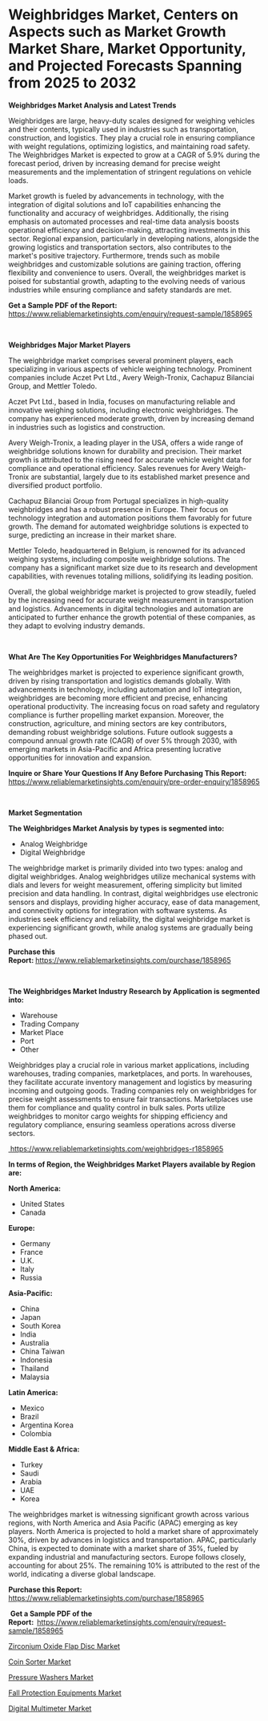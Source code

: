 <p><h1>Weighbridges Market, Centers on Aspects such as Market Growth Market Share, Market Opportunity, and Projected Forecasts Spanning from 2025 to 2032</h1></p><p><strong>Weighbridges Market Analysis and Latest Trends</strong></p>
<p><p>Weighbridges are large, heavy-duty scales designed for weighing vehicles and their contents, typically used in industries such as transportation, construction, and logistics. They play a crucial role in ensuring compliance with weight regulations, optimizing logistics, and maintaining road safety. The Weighbridges Market is expected to grow at a CAGR of 5.9% during the forecast period, driven by increasing demand for precise weight measurements and the implementation of stringent regulations on vehicle loads.</p><p>Market growth is fueled by advancements in technology, with the integration of digital solutions and IoT capabilities enhancing the functionality and accuracy of weighbridges. Additionally, the rising emphasis on automated processes and real-time data analysis boosts operational efficiency and decision-making, attracting investments in this sector. Regional expansion, particularly in developing nations, alongside the growing logistics and transportation sectors, also contributes to the market's positive trajectory. Furthermore, trends such as mobile weighbridges and customizable solutions are gaining traction, offering flexibility and convenience to users. Overall, the weighbridges market is poised for substantial growth, adapting to the evolving needs of various industries while ensuring compliance and safety standards are met.</p></p>
<p><strong>Get a Sample PDF of the Report:&nbsp;</strong> <a href="https://www.reliablemarketinsights.com/enquiry/request-sample/1858965?utm_campaign=2182&utm_medium=2&utm_source=Github&utm_content=ia&utm_term=10042025&utm_id=weighbridges">https://www.reliablemarketinsights.com/enquiry/request-sample/1858965</a></p>
<p>&nbsp;</p>
<p><strong>Weighbridges Major Market Players</strong></p>
<p><p>The weighbridge market comprises several prominent players, each specializing in various aspects of vehicle weighing technology. Prominent companies include Aczet Pvt Ltd., Avery Weigh-Tronix, Cachapuz Bilanciai Group, and Mettler Toledo.</p><p>Aczet Pvt Ltd., based in India, focuses on manufacturing reliable and innovative weighing solutions, including electronic weighbridges. The company has experienced moderate growth, driven by increasing demand in industries such as logistics and construction.</p><p>Avery Weigh-Tronix, a leading player in the USA, offers a wide range of weighbridge solutions known for durability and precision. Their market growth is attributed to the rising need for accurate vehicle weight data for compliance and operational efficiency. Sales revenues for Avery Weigh-Tronix are substantial, largely due to its established market presence and diversified product portfolio.</p><p>Cachapuz Bilanciai Group from Portugal specializes in high-quality weighbridges and has a robust presence in Europe. Their focus on technology integration and automation positions them favorably for future growth. The demand for automated weighbridge solutions is expected to surge, predicting an increase in their market share.</p><p>Mettler Toledo, headquartered in Belgium, is renowned for its advanced weighing systems, including composite weighbridge solutions. The company has a significant market size due to its research and development capabilities, with revenues totaling millions, solidifying its leading position.</p><p>Overall, the global weighbridge market is projected to grow steadily, fueled by the increasing need for accurate weight measurement in transportation and logistics. Advancements in digital technologies and automation are anticipated to further enhance the growth potential of these companies, as they adapt to evolving industry demands.</p></p>
<p>&nbsp;</p>
<p><strong>What Are The Key Opportunities For Weighbridges Manufacturers?</strong></p>
<p><p>The weighbridges market is projected to experience significant growth, driven by rising transportation and logistics demands globally. With advancements in technology, including automation and IoT integration, weighbridges are becoming more efficient and precise, enhancing operational productivity. The increasing focus on road safety and regulatory compliance is further propelling market expansion. Moreover, the construction, agriculture, and mining sectors are key contributors, demanding robust weighbridge solutions. Future outlook suggests a compound annual growth rate (CAGR) of over 5% through 2030, with emerging markets in Asia-Pacific and Africa presenting lucrative opportunities for innovation and expansion.</p></p>
<p><strong>Inquire or Share Your Questions If Any Before Purchasing This Report:</strong> <a href="https://www.reliablemarketinsights.com/enquiry/pre-order-enquiry/1858965?utm_campaign=2182&utm_medium=2&utm_source=Github&utm_content=ia&utm_term=10042025&utm_id=weighbridges">https://www.reliablemarketinsights.com/enquiry/pre-order-enquiry/1858965</a></p>
<p>&nbsp;</p>
<p><strong>Market Segmentation</strong></p>
<p><strong>The Weighbridges Market Analysis by types is segmented into:</strong></p>
<p><ul><li>Analog Weighbridge</li><li>Digital Weighbridge</li></ul></p>
<p><p>The weighbridge market is primarily divided into two types: analog and digital weighbridges. Analog weighbridges utilize mechanical systems with dials and levers for weight measurement, offering simplicity but limited precision and data handling. In contrast, digital weighbridges use electronic sensors and displays, providing higher accuracy, ease of data management, and connectivity options for integration with software systems. As industries seek efficiency and reliability, the digital weighbridge market is experiencing significant growth, while analog systems are gradually being phased out.</p></p>
<p><strong>Purchase this Report:&nbsp;</strong><a href="https://www.reliablemarketinsights.com/purchase/1858965?utm_campaign=2182&utm_medium=2&utm_source=Github&utm_content=ia&utm_term=10042025&utm_id=weighbridges">https://www.reliablemarketinsights.com/purchase/1858965</a></p>
<p>&nbsp;</p>
<p><strong>The Weighbridges Market Industry Research by Application is segmented into:</strong></p>
<p><ul><li>Warehouse</li><li>Trading Company</li><li>Market Place</li><li>Port</li><li>Other</li></ul></p>
<p><p>Weighbridges play a crucial role in various market applications, including warehouses, trading companies, marketplaces, and ports. In warehouses, they facilitate accurate inventory management and logistics by measuring incoming and outgoing goods. Trading companies rely on weighbridges for precise weight assessments to ensure fair transactions. Marketplaces use them for compliance and quality control in bulk sales. Ports utilize weighbridges to monitor cargo weights for shipping efficiency and regulatory compliance, ensuring seamless operations across diverse sectors.</p></p>
<p><a href="https://www.reliablemarketinsights.com/weighbridges-r1858965?utm_campaign=2182&utm_medium=2&utm_source=Github&utm_content=ia&utm_term=10042025&utm_id=weighbridges">&nbsp;https://www.reliablemarketinsights.com/weighbridges-r1858965</a></p>
<p><strong>In terms of Region, the Weighbridges Market Players available by Region are:</strong></p>
<p>
    <p> <strong> North America: </strong>
        <ul>
            <li>United States</li>
            <li>Canada</li>
        </ul>
        </p> 
    <p> <strong> Europe: </strong>
        <ul>
            <li>Germany</li>
            <li>France</li>
            <li>U.K.</li>
            <li>Italy</li>
            <li>Russia</li>
        </ul>
        </p> 
    <p> <strong> Asia-Pacific: </strong>
        <ul>
            <li>China</li>
            <li>Japan</li>
            <li>South Korea</li>
            <li>India</li>
            <li>Australia</li>
            <li>China Taiwan</li>
            <li>Indonesia</li>
            <li>Thailand</li>
            <li>Malaysia</li>
        </ul>
        </p> 
    <p> <strong> Latin America: </strong>
        <ul>
            <li>Mexico</li>
            <li>Brazil</li>
            <li>Argentina Korea</li>
            <li>Colombia</li>
        </ul>
        </p> 
    <p> <strong> Middle East & Africa: </strong>
        <ul>
            <li>Turkey</li>
            <li>Saudi</li>
            <li>Arabia</li>
            <li>UAE</li>
            <li>Korea</li>
        </ul>
    </p>
    </p>
<p><p>The weighbridges market is witnessing significant growth across various regions, with North America and Asia Pacific (APAC) emerging as key players. North America is projected to hold a market share of approximately 30%, driven by advances in logistics and transportation. APAC, particularly China, is expected to dominate with a market share of 35%, fueled by expanding industrial and manufacturing sectors. Europe follows closely, accounting for about 25%. The remaining 10% is attributed to the rest of the world, indicating a diverse global landscape.</p></p>
<p><strong>Purchase this Report: </strong><a href="https://www.reliablemarketinsights.com/purchase/1858965?utm_campaign=2182&utm_medium=2&utm_source=Github&utm_content=ia&utm_term=10042025&utm_id=weighbridges">https://www.reliablemarketinsights.com/purchase/1858965</a></p>
<p>&nbsp;<strong>Get a Sample PDF of the Report:&nbsp;&nbsp;</strong><a href="https://www.reliablemarketinsights.com/enquiry/request-sample/1858965?utm_campaign=2182&utm_medium=2&utm_source=Github&utm_content=ia&utm_term=10042025&utm_id=weighbridges">https://www.reliablemarketinsights.com/enquiry/request-sample/1858965</a></p>
<p><strong></strong></p>
<p><p><a href="https://github.com/barnickclara79/Market-Research-Report-List-1/blob/main/zirconium-oxide-flap-disc-market.md?utm_campaign=2182&utm_medium=2&utm_source=Github&utm_content=ia&utm_term=10042025&utm_id=weighbridges">Zirconium Oxide Flap Disc Market</a></p><p><a href="https://github.com/tselahiara/Market-Research-Report-List-1/blob/main/coin-sorter-market.md?utm_campaign=2182&utm_medium=2&utm_source=Github&utm_content=ia&utm_term=10042025&utm_id=weighbridges">Coin Sorter Market</a></p><p><a href="https://github.com/JubayerMia832/Market-Research-Report-List-2/blob/main/pressure-washers-market.md?utm_campaign=2182&utm_medium=2&utm_source=Github&utm_content=ia&utm_term=10042025&utm_id=weighbridges">Pressure Washers Market</a></p><p><a href="https://github.com/leopardmicheal7019/Market-Research-Report-List-1/blob/main/fall-protection-equipments-market.md?utm_campaign=2182&utm_medium=2&utm_source=Github&utm_content=ia&utm_term=10042025&utm_id=weighbridges">Fall Protection Equipments Market</a></p><p><a href="https://github.com/waverlyam689/Market-Research-Report-List-1/blob/main/digital-multimeter-market.md?utm_campaign=2182&utm_medium=2&utm_source=Github&utm_content=ia&utm_term=10042025&utm_id=weighbridges">Digital Multimeter Market</a></p></p>
